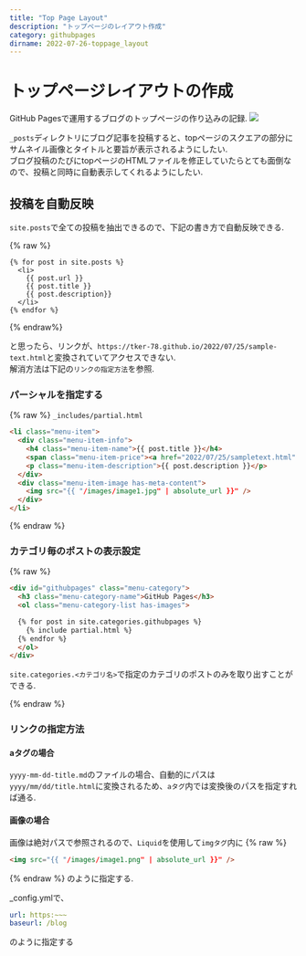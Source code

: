 ```yaml
---
title: "Top Page Layout"
description: "トップページのレイアウト作成"
category: githubpages
dirname: 2022-07-26-toppage_layout
---
```



# トップページレイアウトの作成
GitHub Pagesで運用するブログのトップページの作り込みの記録. 
![]({{site.url}}/{{site.baseurl}}/images/posts/githubpages/2022-07-26-toppage_layout/image1.png)


`_posts`ディレクトリにブログ記事を投稿すると、topページのスクエアの部分にサムネイル画像とタイトルと要旨が表示されるようにしたい.  
ブログ投稿のたびにtopページのHTMLファイルを修正していたらとても面倒なので、投稿と同時に自動表示してくれるようにしたい.  


## 投稿を自動反映
`site.posts`で全ての投稿を抽出できるので、下記の書き方で自動反映できる.  

{% raw %}

```liquid
{% for post in site.posts %}
  <li>
	{{ post.url }}
	{{ post.title }}
	{{ post.description}}
  </li>
{% endfor %}
```

{% endraw%}


と思ったら、リンクが、`https://tker-78.github.io/2022/07/25/sample-text.html`と変換されていてアクセスできない.  
解消方法は下記の`リンクの指定方法`を参照.  

### パーシャルを指定する
{% raw %}
`_includes/partial.html`
```html
<li class="menu-item">
  <div class="menu-item-info">
    <h4 class="menu-item-name">{{ post.title }}</h4>
    <span class="menu-item-price"><a href="2022/07/25/sampletext.html" target="_blank">link</a></span>
    <p class="menu-item-description">{{ post.description }}</p>
  </div>
  <div class="menu-item-image has-meta-content">
    <img src="{{ "/images/image1.jpg" | absolute_url }}" />
  </div>
</li>
```

{% endraw %}


### カテゴリ毎のポストの表示設定
{% raw %}
```html
<div id="githubpages" class="menu-category">
  <h3 class="menu-category-name">GitHub Pages</h3>
  <ol class="menu-category-list has-images">

  {% for post in site.categories.githubpages %} 
    {% include partial.html %}
  {% endfor %}
  </ol>
</div>
```

`site.categories.<カテゴリ名>`で指定のカテゴリのポストのみを取り出すことができる.  

{% endraw %}

### リンクの指定方法
#### aタグの場合
`yyyy-mm-dd-title.md`のファイルの場合、自動的にパスは`yyyy/mm/dd/title.html`に変換されるため、`aタグ`内では変換後のパスを指定すれば通る.  

#### 画像の場合
画像は絶対パスで参照されるので、`Liquid`を使用して`imgタグ`内に
{% raw %}
```html
<img src="{{ "/images/image1.png" | absolute_url }}" />
```
{% endraw %}
のように指定する.  

_config.ymlで、
```yaml
url: https:~~~
baseurl: /blog
```
のように指定する

